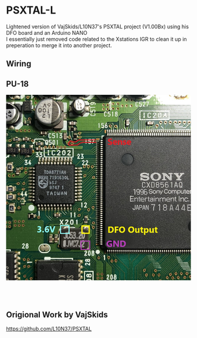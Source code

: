 # PSXTAL-L
Lightened version of VajSkids/L10N37's PSXTAL project (V1.00Bx) using his DFO board and an Arduino NANO<br />
I essentially just removed code related to the Xstations IGR to clean it up in preperation to merge it into another project.<br />



## Wiring<br />
## PU-18<br />
![](/PU-18%20Wiring.jpg)

<br />
<br />

## Origional Work by VajSkids<br />
https://github.com/L10N37/PSXTAL

